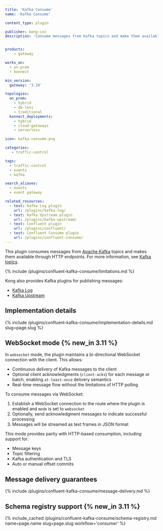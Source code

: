 ```yaml
---
title: 'Kafka Consume'
name: 'Kafka Consume'

content_type: plugin

publisher: kong-inc
description: 'Consume messages from Kafka topics and make them available through HTTP endpoints'


products:
    - gateway

works_on:
  - on-prem
  - konnect

min_version:
  gateway: '3.10'

topologies:
  on_prem:
    - hybrid
    - db-less
    - traditional
  konnect_deployments:
    - hybrid
    - cloud-gateways
    - serverless

icon: kafka-consume.png

categories:
   - traffic-control

tags:
  - traffic-control
  - events
  - kafka

search_aliases:
  - events
  - event gateway

related_resources:
  - text: Kafka Log plugin
    url: /plugins/kafka-log/
  - text: Kafka Upstream plugin
    url: /plugins/kafka-upstream/
  - text: Confluent plugin
    url: /plugins/confluent/
  - text: Confluent Consume plugin
    url: /plugins/confluent-consume/
---
```


This plugin consumes messages from [Apache Kafka](https://kafka.apache.org/) topics and makes them available through HTTP endpoints.
For more information, see [Kafka topics](https://kafka.apache.org/documentation/#intro_concepts_and_terms).

{% include /plugins/confluent-kafka-consume/limitations.md %}

Kong also provides Kafka plugins for publishing messages:
* [Kafka Log](/plugins/kafka-log/)
* [Kafka Upstream](/plugins/kafka-upstream/)

## Implementation details

{% include /plugins/confluent-kafka-consume/implementation-details.md slug=page.slug %}


## WebSocket mode {% new_in 3.11 %}

In `websocket` mode, the plugin maintains a bi-directional WebSocket connection with the client. This allows:
* Continuous delivery of Kafka messages to the client
* Optional client acknowledgments (`client-acks`) for each message or batch, enabling `at-least-once` delivery semantics
* Real-time message flow without the limitations of HTTP polling

To consume messages via WebSocket:
1. Establish a WebSocket connection to the route where the plugin is enabled and `mode` is set to `websocket`
1. Optionally, send acknowledgment messages to indicate successful processing
1. Messages will be streamed as text frames in JSON format

This mode provides parity with HTTP-based consumption, including support for:
* Message keys
* Topic filtering
* Kafka authentication and TLS
* Auto or manual offset commits

## Message delivery guarantees

{% include /plugins/confluent-kafka-consume/message-delivery.md %}

## Schema registry support {% new_in 3.11 %}

{% include_cached /plugins/confluent-kafka-consume/schema-registry.md name=page.name slug=page.slug workflow='consumer' %}
